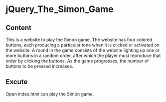 # jQuery_The_Simon_Game

## Content
This is a website to play the Simon game. The website has four colored buttons, each producing a particular tone when it is clicked or activated on the website. A round in the game consists of the website lighting up one or more buttons in a random order, after which the player must reproduce that order by clicking the buttons. As the game progresses, the number of buttons to be pressed increases.

## Excute
Open index.html can play the Simon game.
